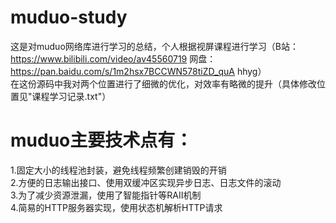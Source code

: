 # muduo-study
这是对muduo网络库进行学习的总结，个人根据视屏课程进行学习（B站：https://www.bilibili.com/video/av45560719  网盘：https://pan.baidu.com/s/1m2hsx7BCCWN578tiZD_quA    hhyg）  
在这份源码中我对两个位置进行了细微的优化，对效率有略微的提升（具体修改位置见"课程学习记录.txt"）

# muduo主要技术点有：

1.固定大小的线程池封装，避免线程频繁创建销毁的开销  
2.方便的日志输出接口、使用双缓冲区实现异步日志、日志文件的滚动  
3.为了减少资源泄漏，使用了智能指针等RAII机制  
4.简易的HTTP服务器实现，使用状态机解析HTTP请求
